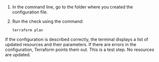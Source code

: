 1. In the command line, go to the folder where you created the configuration file.
1. Run the check using the command:

    ```bash
    terraform plan
    ```

If the configuration is described correctly, the terminal displays a list of updated resources and their parameters. If there are errors in the configuration, Terraform points them out. This is a test step. No resources are updated.

